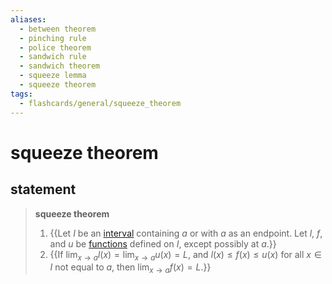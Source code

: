 ```yaml
---
aliases:
  - between theorem
  - pinching rule
  - police theorem
  - sandwich rule
  - sandwich theorem
  - squeeze lemma
  - squeeze theorem
tags:
  - flashcards/general/squeeze_theorem
---
```


# squeeze theorem

## statement

> __squeeze theorem__
>
> 1. {{Let $I$ be an [interval](interval%20(mathematics).md) containing $a$ or with $a$ as an endpoint. Let $l$, $f$, and $u$ be [functions](function%20(mathematics).md) defined on $I$, except possibly at $a$.}}
> 2. {{If $\lim_{x\to{}a}l(x)=\lim_{x\to{}a}u(x)=L$, and $l(x)\le{f(x)}\le{u(x)}$ for all $x\in{I}$ not equal to $a$, then $\lim_{x\to{}a}f(x)=L$.}} <!--SR:!2023-12-10,4,270!2023-12-10,4,270-->
